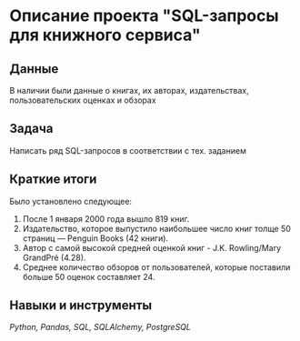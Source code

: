 # Описание проекта "SQL-запросы для книжного сервиса"
 
## Данные
В наличии были данные о книгах, их авторах, издательствах, пользовательских оценках и обзорах

## Задача
Написать ряд SQL-запросов в соответствии с тех. заданием

## Краткие итоги
Было установлено следующее:
1) После 1 января 2000 года вышло 819 книг.
2) Издательство, которое выпустило наибольшее число книг толще 50 страниц — Penguin Books (42 книги).
3) Автор с самой высокой средней оценкой книг - J.K. Rowling/Mary GrandPré (4.28).
4) Среднее количество обзоров от пользователей, которые поставили больше 50 оценок составляет 24.

## Навыки и инструменты
*Python, Pandas, SQL, SQLAlchemy, PostgreSQL*

